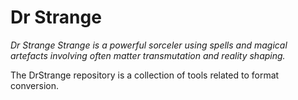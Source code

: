 # Dr Strange
*Dr Strange Strange is a powerful sorceler using spells and magical artefacts involving often matter transmutation and reality shaping.*

The DrStrange repository is a collection of tools related to format conversion.
